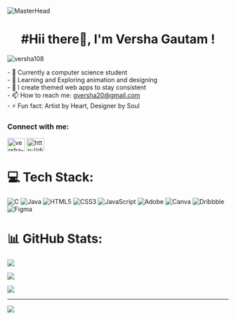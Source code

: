 ![MasterHead](https://user-images.githubusercontent.com/70682152/196581060-0e3cc3d2-93e3-4108-82ea-920de5bcece4.gif)

 <h1 align="center">#Hii there👋, I'm Versha Gautam !</h1> 

<p align="left"> <img src="https://komarev.com/ghpvc/?username=versha108&label=Profile%20views&color=0e75b6&style=flat" alt="versha108" /> </p>
- 🔭 Currently a computer science student </br>
- 🌱 Learning and Exploring animation and designing </br>
- 👯 I create themed web apps to stay consistent </br>
- 📫 How to reach me: <a href="gversha20@gmail.com"> gversha20@gmail.com</a> </br>
- ⚡ Fun fact: Artist by Heart, Designer by Soul </br>

<h3 align="left">Connect with me:</h3>
<p align="left">
<a href="https://linkedin.com/in/versha-gautam-a33064228" target="blank"><img align="center" src="https://raw.githubusercontent.com/rahuldkjain/github-profile-readme-generator/master/src/images/icons/Social/linked-in-alt.svg" alt="versha-gautam-a33064228" height="30" width="40" /></a>
  <a href="http://discord.com/users/1100691714613710849" target="blank"><img align="center" src="https://raw.githubusercontent.com/rahuldkjain/github-profile-readme-generator/master/src/images/icons/Social/discord.svg" alt="http://discord.com/users/1100691714613710849" height="30" width="40" /></a>
</p>
 
# 💻 Tech Stack:
![C](https://img.shields.io/badge/c-%2300599C.svg?style=for-the-badge&logo=c&logoColor=white) ![Java](https://img.shields.io/badge/java-%23ED8B00.svg?style=for-the-badge&logo=openjdk&logoColor=white) ![HTML5](https://img.shields.io/badge/html5-%23E34F26.svg?style=for-the-badge&logo=html5&logoColor=white) ![CSS3](https://img.shields.io/badge/css3-%231572B6.svg?style=for-the-badge&logo=css3&logoColor=white) ![JavaScript](https://img.shields.io/badge/javascript-%23323330.svg?style=for-the-badge&logo=javascript&logoColor=%23F7DF1E) ![Adobe](https://img.shields.io/badge/adobe-%23FF0000.svg?style=for-the-badge&logo=adobe&logoColor=white) ![Canva](https://img.shields.io/badge/Canva-%2300C4CC.svg?style=for-the-badge&logo=Canva&logoColor=white) ![Dribbble](https://img.shields.io/badge/Dribbble-EA4C89?style=for-the-badge&logo=dribbble&logoColor=white) ![Figma](https://img.shields.io/badge/figma-%23F24E1E.svg?style=for-the-badge&logo=figma&logoColor=white)

# 📊 GitHub Stats:
![](https://github-readme-stats.vercel.app/api?username=versha108&theme=gruvbox&hide_border=true&include_all_commits=true&count_private=false)<br/>

![](https://nirzak-streak-stats.vercel.app/?user=versha108&theme=gruvbox&hide_border=true)<br/>

![](https://github-readme-stats.vercel.app/api/top-langs/?username=versha108&theme=gruvbox&hide_border=true&include_all_commits=true&count_private=false&layout=compact)

---
[![](https://visitcount.itsvg.in/api?id=versha108&icon=0&color=9)](https://visitcount.itsvg.in)

<!-- Proudly created with GPRM ( https://gprm.itsvg.in ) -->
